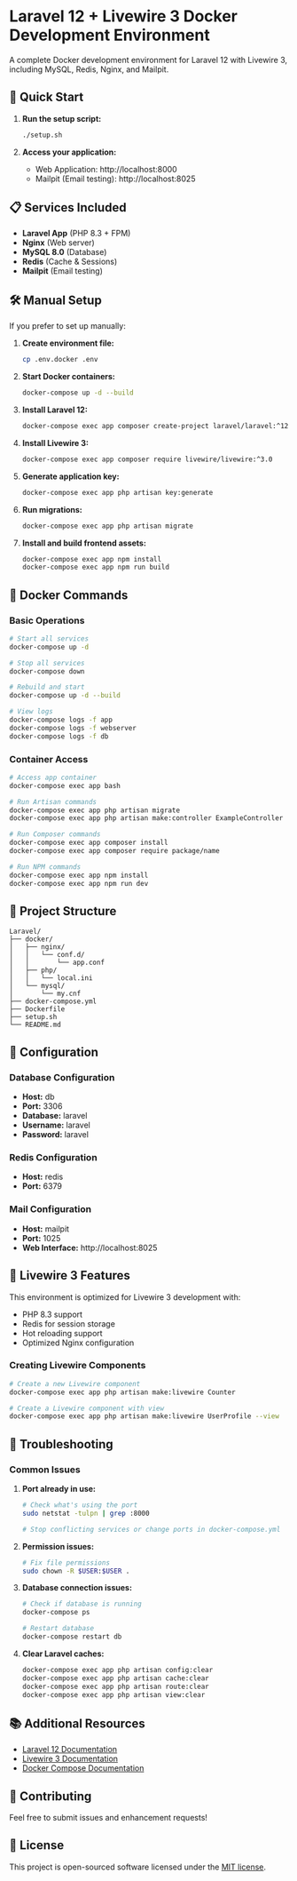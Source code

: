 # Laravel 12 + Livewire 3 Docker Development Environment

A complete Docker development environment for Laravel 12 with Livewire 3, including MySQL, Redis, Nginx, and Mailpit.

## 🚀 Quick Start

1. **Run the setup script:**
   ```bash
   ./setup.sh
   ```

2. **Access your application:**
   - Web Application: http://localhost:8000
   - Mailpit (Email testing): http://localhost:8025

## 📋 Services Included

- **Laravel App** (PHP 8.3 + FPM)
- **Nginx** (Web server)
- **MySQL 8.0** (Database)
- **Redis** (Cache & Sessions)
- **Mailpit** (Email testing)

## 🛠️ Manual Setup

If you prefer to set up manually:

1. **Create environment file:**
   ```bash
   cp .env.docker .env
   ```

2. **Start Docker containers:**
   ```bash
   docker-compose up -d --build
   ```

3. **Install Laravel 12:**
   ```bash
   docker-compose exec app composer create-project laravel/laravel:^12.0 . --prefer-dist
   ```

4. **Install Livewire 3:**
   ```bash
   docker-compose exec app composer require livewire/livewire:^3.0
   ```

5. **Generate application key:**
   ```bash
   docker-compose exec app php artisan key:generate
   ```

6. **Run migrations:**
   ```bash
   docker-compose exec app php artisan migrate
   ```

7. **Install and build frontend assets:**
   ```bash
   docker-compose exec app npm install
   docker-compose exec app npm run build
   ```

## 🐳 Docker Commands

### Basic Operations
```bash
# Start all services
docker-compose up -d

# Stop all services
docker-compose down

# Rebuild and start
docker-compose up -d --build

# View logs
docker-compose logs -f app
docker-compose logs -f webserver
docker-compose logs -f db
```

### Container Access
```bash
# Access app container
docker-compose exec app bash

# Run Artisan commands
docker-compose exec app php artisan migrate
docker-compose exec app php artisan make:controller ExampleController

# Run Composer commands
docker-compose exec app composer install
docker-compose exec app composer require package/name

# Run NPM commands
docker-compose exec app npm install
docker-compose exec app npm run dev
```

## 📁 Project Structure

```
Laravel/
├── docker/
│   ├── nginx/
│   │   └── conf.d/
│   │       └── app.conf
│   ├── php/
│   │   └── local.ini
│   └── mysql/
│       └── my.cnf
├── docker-compose.yml
├── Dockerfile
├── setup.sh
└── README.md
```

## 🔧 Configuration

### Database Configuration
- **Host:** db
- **Port:** 3306
- **Database:** laravel
- **Username:** laravel
- **Password:** laravel

### Redis Configuration
- **Host:** redis
- **Port:** 6379

### Mail Configuration
- **Host:** mailpit
- **Port:** 1025
- **Web Interface:** http://localhost:8025

## 🎯 Livewire 3 Features

This environment is optimized for Livewire 3 development with:
- PHP 8.3 support
- Redis for session storage
- Hot reloading support
- Optimized Nginx configuration

### Creating Livewire Components
```bash
# Create a new Livewire component
docker-compose exec app php artisan make:livewire Counter

# Create a Livewire component with view
docker-compose exec app php artisan make:livewire UserProfile --view
```

## 🐛 Troubleshooting

### Common Issues

1. **Port already in use:**
   ```bash
   # Check what's using the port
   sudo netstat -tulpn | grep :8000
   
   # Stop conflicting services or change ports in docker-compose.yml
   ```

2. **Permission issues:**
   ```bash
   # Fix file permissions
   sudo chown -R $USER:$USER .
   ```

3. **Database connection issues:**
   ```bash
   # Check if database is running
   docker-compose ps
   
   # Restart database
   docker-compose restart db
   ```

4. **Clear Laravel caches:**
   ```bash
   docker-compose exec app php artisan config:clear
   docker-compose exec app php artisan cache:clear
   docker-compose exec app php artisan route:clear
   docker-compose exec app php artisan view:clear
   ```

## 📚 Additional Resources

- [Laravel 12 Documentation](https://laravel.com/docs/12.x)
- [Livewire 3 Documentation](https://livewire.laravel.com/docs/quickstart)
- [Docker Compose Documentation](https://docs.docker.com/compose/)

## 🤝 Contributing

Feel free to submit issues and enhancement requests!

## 📄 License

This project is open-sourced software licensed under the [MIT license](https://opensource.org/licenses/MIT).
